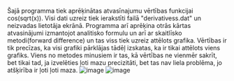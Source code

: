 Šajā programma tiek aprēķinātas atvasīnajumu vērtības funkcijai cos(sqrt(x)). Visi dati uzreiz tiek ierakstīti failā "derivativess.dat" un neizvadas lietotāja ekrānā.
Programma arī aprēķina otrās kārtas atvasinājumi izmantojot analitisko formulu un arī ar skaitlīsko metodi(forward difference) un tas viss tiek uzreiz attēlots grafika.
Vērtības ir tik precīzas, ka visi grafiki pārklājas tādēļ izskatas, ka ir tikai attēlots viens grafiks.
Viens no metodes minusiem ir tas, kā vērtības ne vienmēr sakrīt, bet tikai tad, ja izvelēties ļoti mazu precizitāti, bet tas nav liela problēma, jo atšķirība ir ļoti ļoti maza.
![image](https://user-images.githubusercontent.com/112925770/212759852-5ba6c636-c591-4a3b-ba3b-ce1090e4219f.png)
![image](https://user-images.githubusercontent.com/112925770/212764311-4545afcd-214b-4308-87cd-66d302e9027e.png)
